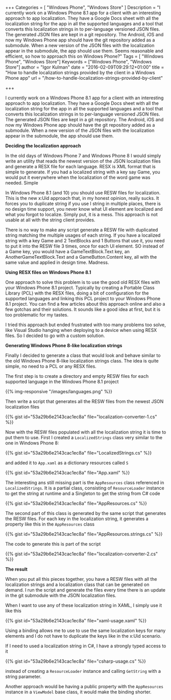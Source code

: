 +++
Categories = [ "Windows Phone", "Windows Store" ]
Description = "I currently work on a Windows Phone 8.1 app for a client with an interesting approach to app localization. They have a Google Docs sheet with all the localization string for the app in all the supported languages and a tool that converts this localization strings in to per-language versioned JSON files. The generated JSON files are kept in a git repository. The Android, iOS and now my Windows Phone app should have the git repository added as a submodule. When a new version of the JSON files with the localization appear in the submodule, the app should use them. Seems reasonable and efficient, so how to approach this on Windows Phone?"
Tags = [ "Windows Phone", "Windows Store"]
Keywords = ["Windows Phone", "Windows Store"]
author = "Igor Kulman"
date = "2016-02-09T09:29:12+01:00"
title = "How to handle localization strings provided by the client in a Windows Phone app"
url = "/how-to-handle-localization-strings-provided-by-client"

+++

I currently work on a Windows Phone 8.1 app for a client with an interesting approach to app localization. They have a Google Docs sheet with all the localization string for the app in all the supported languages and a tool that converts this localization strings in to per-language versioned JSON files. The generated JSON files are kept in a git repository. The Android, iOS and now my Windows Phone app should have the git repository added as a submodule. When a new version of the JSON files with the localization appear in the submodule, the app should use them. 

**Deciding the localization approach**

In the old days of Windows Phone 7 and Windows Phone 8 I would simply write an utility that reads the newest version of the JSON localization files and generate a RESX file for each language. RESX is XML format that is simple to generate. If you had a localized string with a key say Game, you would put it everywhere when the localization of the word game was needed. Simple 

In Windows Phone 8.1 (and 10) you should use RESW files for localization. This is the new x:Uid approach that, in my honest opinion, really sucks. It forces you to duplicate string if you use I string in multiple places, there is no design time support, you never know what UI element are localized and what you forgot to localize. Simply put, it is a mess. This approach is not usable at all with the string client provides. 

<!--more-->

There is no way to make any script generate a RESW file with duplicated string matching the multiple usages of each string. If you have a localized string with a key Game and 2 TextBlocks and 1 Buttons that use it, you need to put it into the RESW file 3 times, once for each UI element. SO instead of a Game key, you would have a GameTextBlock.Text key, an AnotherGameTextBlock.Text and a GameButton.Content key, all with the same value and applied in design time. Madness. 

**Using RESX files on Windows Phone 8.1**

One approach to solve this problem is to use the good old RESX files with your Windows Phone 8.1 project. Typically by creating a Portable Class Library (PCL) with the RESX files, doing a bit of configuration for the supported languages and linking this PCL project to your Windows Phone 8.1 project. You can find a few articles about this approach online and also a few gotchas and their solutions. It sounds like a good idea at first, but it is too problematic for my tastes. 

I tried this approach but ended frustrated with too many problems too solve, like Visual Studio hanging when deploying to a device when using RESX files. So I decided to go with a custom solution.

**Generating Windows Phone 8-like localization strings**

Finally I decided to generate a class that would look and behave similar to the old Windows Phone 8-like localization strings class. The idea is quite simple, no need to a PCL or any RESX files. 

The first step is to create a directory and empty RESW files for each supported language in the Windows Phone 8.1 project

{{% img-responsive "/images/languages.png" %}}

Then write a script that generates all the RESW files from the newest JSON localization files

{{% gist id="53a29b6e2143cac1ec8a" file="localization-converter-1.cs" %}}

Now with the RESW files populated with all the localization string it is time to put them to use. First I created a `LocalizedStrings` class very similar to the one in Windows Phone 8:

{{% gist id="53a29b6e2143cac1ec8a" file="LocalizedStrings.cs" %}}

and added it to `App.xaml` as a dictionary resources called `S`

{{% gist id="53a29b6e2143cac1ec8a" file="App.xaml" %}}

The interesting ans still missing part is the `AppResources` class referenced in `LocalizedStrings`. It is a partial class, consisting of `ResourceLoader` instance to get the string at runtime and a Singleton to get the string from C# code

{{% gist id="53a29b6e2143cac1ec8a" file="AppResources.cs" %}}

The second part of this class is generated by the same script that generates the RESW files. For each key in the localization string, it generates a property like this in the `AppResources` class

{{% gist id="53a29b6e2143cac1ec8a" file="AppResources.strings.cs" %}}

The code to generate this is part of the script

{{% gist id="53a29b6e2143cac1ec8a" file="localization-converter-2.cs" %}}

**The result**

When you put all this pieces together, you have a RESW files with all the localization strings and a localization class that can be generated on demand. I run the script and generate the files every time there is an update in the git submodule with the JSON localization files.

When I want to use any of these localization string in XAML, I simply use it like this

{{% gist id="53a29b6e2143cac1ec8a" file="xaml-usage.xaml" %}}

Using a binding allows me to use to use the same localization keys for many elements and I do not have to duplicate the keys like in the x:Uid scenario. 

If I need to used a localization string in C#, I have a strongly typed access to it

{{% gist id="53a29b6e2143cac1ec8a" file="csharp-usage.cs" %}}

instead of creating a `ResourceLoader` instance and calling `GetString` with a string parameter. 

Another approach would be having a public property with the `AppResources` instance in a `ViewModel` base class, it would make the binding shorter. 